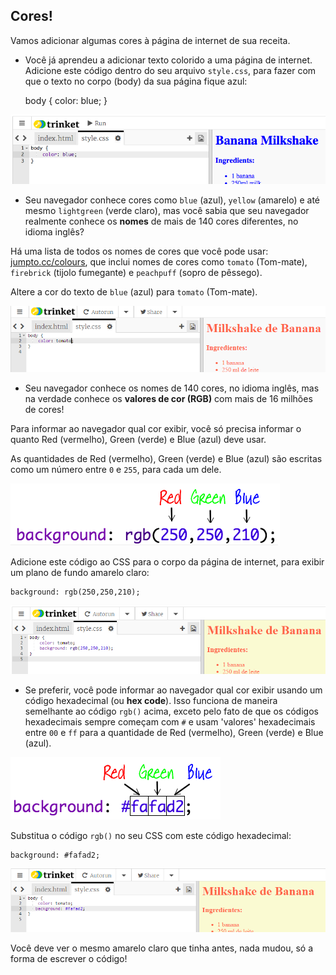 ## Cores!

Vamos adicionar algumas cores à página de internet de sua receita.

+ Você já aprendeu a adicionar texto colorido a uma página de internet. Adicione este código dentro do seu arquivo `style.css`, para fazer com que o texto no corpo (body) da sua página fique azul:

    body {
        color: blue;
    }
    

![captura de tela](images/recipe-blue.png)

+ Seu navegador conhece cores como `blue` (azul), `yellow` (amarelo) e até mesmo `lightgreen` (verde claro), mas você sabia que seu navegador realmente conhece os **nomes** de mais de 140 cores diferentes, no idioma inglês?

Há uma lista de todos os nomes de cores que você pode usar: [jumpto.cc/colours](http://jumpto.cc/colours), que inclui nomes de cores como `tomato` (Tom-mate), `firebrick` (tijolo fumegante) e `peachpuff` (sopro de pêssego).

Altere a cor do texto de `blue` (azul) para `tomato` (Tom-mate).

![captura de tela](images/recipe-tomato.png)

+ Seu navegador conhece os nomes de 140 cores, no idioma inglês, mas na verdade conhece os **valores de cor (RGB)** com mais de 16 milhões de cores!

Para informar ao navegador qual cor exibir, você só precisa informar o quanto Red (vermelho), Green (verde) e Blue (azul) deve usar.

As quantidades de Red (vermelho), Green (verde) e Blue (azul) são escritas como um número entre `0` e `255`, para cada um dele.

![captura de tela](images/recipe-rgb-img.png)

Adicione este código ao CSS para o corpo da página de internet, para exibir um plano de fundo amarelo claro:

    background: rgb(250,250,210);
    

![captura de tela](images/recipe-rgb.png)

+ Se preferir, você pode informar ao navegador qual cor exibir usando um código hexadecimal (ou **hex code**). Isso funciona de maneira semelhante ao código `rgb()` acima, exceto pelo fato de que os códigos hexadecimais sempre começam com `#` e usam 'valores' hexadecimais entre `00` e `ff` para a quantidade de Red (vermelho), Green (verde) e Blue (azul).

![captura de tela](images/recipe-hex-img.png)

Substitua o código `rgb()` no seu CSS com este código hexadecimal:

    background: #fafad2;
    

![captura de tela](images/recipe-hex.png)

Você deve ver o mesmo amarelo claro que tinha antes, nada mudou, só a forma de escrever o código!